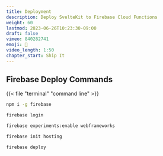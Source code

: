 ```yaml
---
title: Deployment
description: Deploy SvelteKit to Firebase Cloud Functions
weight: 60
lastmod: 2023-06-26T10:23:30-09:00
draft: false
vimeo: 840282741
emoji: 🚀
video_length: 1:50
chapter_start: Ship It
---
```


## Firebase Deploy Commands

{{< file "terminal" "command line" >}}
```bash
npm i -g firebase

firebase login

firebase experiments:enable webframeworks

firebase init hosting

firebase deploy
```